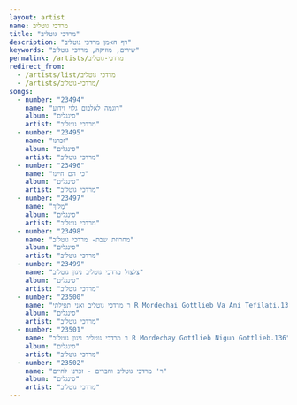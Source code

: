 ```yaml
---
layout: artist
name: מרדכי גוטליב
title: "מרדכי גוטליב"
description: "דף האמן מרדכי גוטליב"
keywords: "שירים, מוזיקה, מרדכי גוטליב"
permalink: /artists/מרדכי-גוטליב
redirect_from:
  - /artists/list/מרדכי גוטליב
  - /artists/מרדכי-גוטליב/
songs:
  - number: "23494"
    name: "דוגמה לאלבום גלוי וידוע"
    album: "סינגלים"
    artist: "מרדכי גוטליב"
  - number: "23495"
    name: "זכרנו"
    album: "סינגלים"
    artist: "מרדכי גוטליב"
  - number: "23496"
    name: "כי הם חיינו"
    album: "סינגלים"
    artist: "מרדכי גוטליב"
  - number: "23497"
    name: "מְלוֹךְ"
    album: "סינגלים"
    artist: "מרדכי גוטליב"
  - number: "23498"
    name: "מחרוזת שבת- מרדכי גוטליב"
    album: "סינגלים"
    artist: "מרדכי גוטליב"
  - number: "23499"
    name: "צלצול מרדכי גוטליב ניגון גוטליב"
    album: "סינגלים"
    artist: "מרדכי גוטליב"
  - number: "23500"
    name: "ר מרדכי גוטליב ואני תפילתי R Mordechai Gottlieb Va Ani Tefilati.136"
    album: "סינגלים"
    artist: "מרדכי גוטליב"
  - number: "23501"
    name: "ר מרדכי גוטליב ניגון גוטליב R Mordechay Gottlieb Nigun Gottlieb.136"
    album: "סינגלים"
    artist: "מרדכי גוטליב"
  - number: "23502"
    name: "ר' מרדכי גוטליב וחברים - זכרנו לחיים"
    album: "סינגלים"
    artist: "מרדכי גוטליב"
---
```

